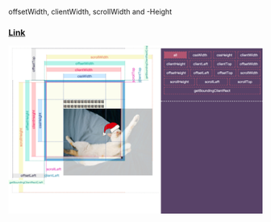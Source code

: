 offsetWidth, clientWidth, scrollWidth and -Height



### [Link](https://funyaliga.github.io/wh/dist/) ###



![](https://raw.githubusercontent.com/funyaliga/wh/master/src/assets/img.png)



